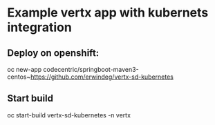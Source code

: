 # Example vertx app with kubernets integration
## Deploy on openshift:
oc new-app codecentric/springboot-maven3-centos~https://github.com/erwindeg/vertx-sd-kubernetes

## Start build
oc start-build vertx-sd-kubernetes -n vertx
